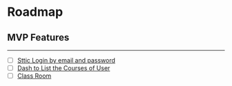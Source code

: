# Roadmap


## MVP Features
---------------

- [ ] [Sttic Login by email and password](./Requiremets.md#regras)
- [ ] [Dash to List the Courses of User](./Requiremets.md#regras)
- [ ] [Class Room](./Requiremets.md#regras) 